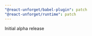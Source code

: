 ```yaml
---
"@react-unforget/babel-plugin": patch
"@react-unforget/runtime": patch
---
```


Initial alpha release
